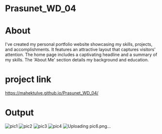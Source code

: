 # Prasunet_WD_04
# About
I've created my personal portfolio website showcasing my skills, projects, and accomplishments. It features an attractive layout that captures visitors' attention. The home page includes a captivating headline and a summary of my skills. The 'About Me' section details my background and education. 
# project link
https://mahektulve.github.io/Prasunet_WD_04/
# Output
![pic1](https://github.com/user-attachments/assets/47a390d6-ed2a-4b6f-9910-f03c2f3f9ab9)
![pic2](https://github.com/user-attachments/assets/d9c8585e-3d39-4b84-b229-1bc5408160c7)
![pic3](https://github.com/user-attachments/assets/c3066d9d-b6e2-47c2-bfb3-f505be70f2ec)
![pic4](https://github.com/user-attachments/assets/68ac1d00-8ab9-4252-a40e-0df90f50317b)
![Uploading pic6.png…]()
